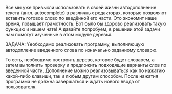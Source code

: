 Все мы уже привыкли использовать в своей жизни автодополнение текста (англ. autocomplete) в различных редакторах, которые позволяют вставить готовое слово по введённой его части. 
Это экономит наше время, повышает грамотность. Вот было бы здорово реализовать такую функцию и  нашем чате! А давайте попробуем, в решении этой задачи нам помогут изученные в этом модуле деревья.

ЗАДАЧА: Yеобходимо реализовать программу, выполняющую автодопление введенного слова по изначально заданному словарю.

То есть, необходимо построить дерево, которое будет словарем, а затем выполнить проверку и предложить подходящие варианты слов по введенной части.
Дополнение можно реализовываться как по нажатию какой-либо клавиши, так и любым другим способом. После нажатия программа не должна завершаться и ждать нового ввода от пользователя.

